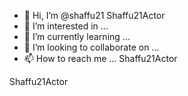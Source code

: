 - 👋 Hi, I’m @shaffu21 Shaffu21Actor
- 👀 I’m interested in ...
- 🌱 I’m currently learning ...
- 💞️ I’m looking to collaborate on ...
- 📫 How to reach me ... Shaffu21Actor

<!---
shaffu21/shaffu21 is a ✨ special ✨ repository because its `README.md` (this file) appears on your GitHub profile.
You can click the Preview link to take a look at your changes.
---> Shaffu21Actor
